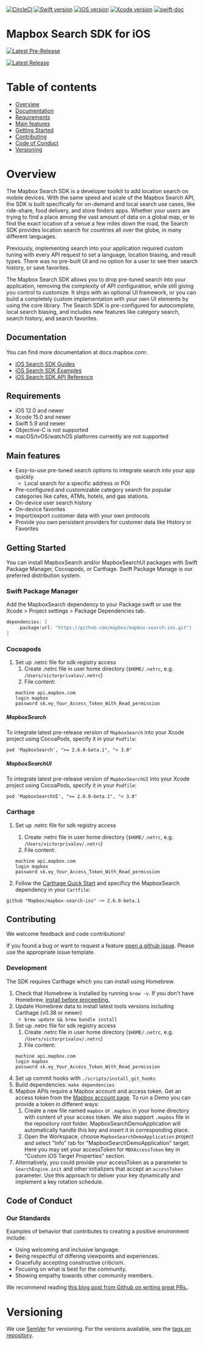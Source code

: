 [![CircleCI](https://dl.circleci.com/status-badge/img/gh/mapbox/mapbox-search-ios/tree/main.svg?style=shield)](https://dl.circleci.com/status-badge/redirect/gh/mapbox/mapbox-search-ios/tree/main)
[![Swift version](https://img.shields.io/badge/swift-5.9+-orange.svg?style=flat&logo=swift)](https://developer.apple.com/swift)
[![iOS version](https://img.shields.io/badge/iOS-12.0+-green.svg?style=flat&logo=apple)](https://developer.apple.com/ios/)
[![Xcode version](https://img.shields.io/badge/Xcode-15.0+-DeepSkyBlue.svg?style=flat&logo=xcode&logoColor=lightGray)](https://developer.apple.com/xcode/)
[![swift-doc](https://img.shields.io/badge/swift--doc-64.94%25-orange?logo=read-the-docs)](https://github.com/SwiftDocOrg/swift-doc)
# Mapbox Search SDK for iOS

[![Latest Pre-Release](https://img.shields.io/github/v/release/mapbox/mapbox-search-ios?include_prereleases&label=Pre-release)](https://github.com/mapbox/mapbox-search-ios/releases)

[![Latest Release](https://img.shields.io/github/v/release/mapbox/mapbox-search-ios)](https://github.com/mapbox/mapbox-search-ios/releases)

# Table of contents

- [Overview](#overview)
- [Documentation](#documentation)
- [Requirements](#requirements)
- [Main features](#main-features)
- [Getting Started](#getting-started)
- [Contributing](#contributing)
- [Code of Conduct](#code-of-conduct)
- [Versioning](#versioning)

# Overview

The Mapbox Search SDK is a developer toolkit to add location search on mobile devices.
With the same speed and scale of the Mapbox Search API, the SDK is built specifically for on-demand and local search use cases, like ride-share, food delivery, and store finders apps.
Whether your users are trying to find a place among the vast amount of data on a global map, or to find the exact location of a venue a few miles down the road, the Search SDK provides location search for countries all over the globe, in many different languages.

Previously, implementing search into your application required custom tuning with every API request to set a language, location biasing, and result types.
There was no pre-built UI and no option for a user to see their search history, or save favorites.

The Mapbox Search SDK allows you to drop pre-tuned search into your application, removing the complexity of API configuration, while still giving you control to customize.
It ships with an optional UI framework, or you can build a completely custom implementation with your own UI elements by using the core library.
The Search SDK is pre-configured for autocomplete, local search biasing, and includes new features like category search, search history, and search favorites.

## Documentation

You can find more documentation at docs.mapbox.com:

- [iOS Search SDK Guides](https://docs.mapbox.com/ios/search/guides/)
- [iOS Search SDK Examples](https://docs.mapbox.com/ios/search/examples/)
- [iOS Search SDK API Reference](https://docs.mapbox.com/ios/search/api-reference/)

## Requirements

- iOS 12.0 and newer
- Xcode 15.0 and newer
- Swift 5.9 and newer
- Objective-C is not supported
- macOS/tvOS/watchOS platforms currently are not supported

## Main features

- Easy-to-use pre-tuned search options to integrate search into your app quickly.
  - Local search for a specific address or POI
- Pre-configured and customizable category search for popular categories like cafes, ATMs, hotels, and gas stations.
- On-device user search history
- On-device favorites
- Import/export customer data with your own protocols
- Provide you own persistent providers for customer data like History or Favorites

## Getting Started

You can install MapboxSearch and/or MapboxSearchUI packages with Swift Package Manager, Cocoapods, or Carthage. Swift Package Manage is our preferred distribution system.

### Swift Package Manager

Add the MapboxSearch dependency to your Package.swift or use the Xcode > Project settings > Package Dependencies tab.
```swift
dependencies: [
    .package(url: "https://github.com/mapbox/mapbox-search-ios.git")
]
```

### Cocoapods

1. Set up .netrc file for sdk registry access
    1. Create .netrc file in user home directory (`$HOME/.netrc`, e.g. `/Users/victorprivalov/.netrc`)
    2. File content:
    ```
    machine api.mapbox.com
    login mapbox
    password sk.ey_Your_Access_Token_With_Read_permission
    ```

##### MapboxSearch
To integrate latest pre-release version of `MapboxSearch` into your Xcode project using CocoaPods, specify it in your `Podfile`:
```
pod 'MapboxSearch', ">= 2.6.0-beta.1", "< 3.0"
```

##### MapboxSearchUI
To integrate latest pre-release version of `MapboxSearchUI` into your Xcode project using CocoaPods, specify it in your `Podfile`:
```
pod 'MapboxSearchUI', ">= 2.6.0-beta.1", "< 3.0"
```

### Carthage

1. Set up .netrc file for sdk registry access
    1. Create .netrc file in user home directory (`$HOME/.netrc`, e.g. `/Users/victorprivalov/.netrc`)
    2. File content:
    ```
    machine api.mapbox.com
    login mapbox
    password sk.ey_Your_Access_Token_With_Read_permission
    ```

2. Follow the [Carthage Quick Start](https://github.com/Carthage/Carthage?tab=readme-ov-file#quick-start) and specificy the MapboxSearch dependency in your `Cartfile`:

```
github "Mapbox/mapbox-search-ios" ~> 2.6.0-beta.1
```

## Contributing

We welcome feedback and code contributions!

If you found a bug or want to request a feature [open a github issue](https://github.com/mapbox/mapbox-search-ios/issues). Please use the appropriate issue template.

### Development

The SDK requires Carthage which you can install using Homebrew.
1. Check that Homebrew is installed by running `brew -v`. If you don't have Homebrew, [install before proceeding.](https://brew.sh/)
1. Update Homebrew data to install latest tools versions including Carthage (v0.38 or newer)
    - `brew update && brew bundle install`
1. Set up .netrc file for sdk registry access
    1. Create .netrc file in user home directory (`$HOME/.netrc`, e.g. `/Users/victorprivalov/.netrc`)
    2. File content:
    ```
    machine api.mapbox.com
    login mapbox
    password sk.ey_Your_Access_Token_With_Read_permission
    ```
1. Set up commit hooks with
    `./scripts/install_git_hooks`
1. Build dependencies:
    `make dependencies`
1. Mapbox APIs require a Mapbox account and access token. Get an access token from the [Mapbox account page](https://account.mapbox.com/access-tokens/). To run a Demo you can provide a token in different ways:
    1. Create a new file named `mapbox` or `.mapbox` in your home directory with content of your access token. We also support `.mapbox` file in the repository root folder. MapboxSearchDemoApplication will automatically handle this key and insert it in corresponding place.
    1. Open the Workspace, choose `MapboxSearchDemoApplication` project and select "Info" tab for "MapboxSearchDemoApplication" target. Here you may set your accessToken for `MBXAccessToken` key in "Custom iOS Target Properties" section.
1. Alternatively, you could provide your accessToken as a parameter to `SearchEngine.init` and other initializers that accept an `accessToken` parameter. Use this approach to deliver your key dynamically and implement a key rotation schedule.

## Code of Conduct

### Our Standards

Examples of behavior that contributes to creating a positive environment include:

- Using welcoming and inclusive language.
- Being respectful of differing viewpoints and experiences.
- Gracefully accepting constructive criticism.
- Focusing on what is best for the community.
- Showing empathy towards other community members.

We recommend reading [this blog post from Github on writing great PRs.](https://github.blog/2015-01-21-how-to-write-the-perfect-pull-request/).

# Versioning

We use [SemVer](http://semver.org/) for versioning. For the versions available, see the [tags on repository](https://github.com/mapbox/mapbox-search-ios/tags).
